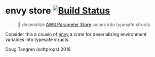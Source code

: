 # envy store [![Build Status](https://travis-ci.org/softprops/envy-store.svg?branch=master)](https://travis-ci.org/softprops/envy-store)

> 🏪 deserialize [AWS Parameter Store](https://docs.aws.amazon.com/systems-manager/latest/userguide/systems-manager-paramstore.html) values into typesafe structs

Consider this a cousin of [envy](https://github.com/softprops/envy) a crate for deserializing
environment variables into typesafe structs.

Doug Tangren (softprops) 2018